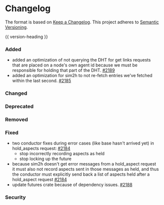 # Changelog
The format is based on [Keep a Changelog](https://keepachangelog.com/en/1.0.0/).
This project adheres to [Semantic Versioning](https://semver.org/spec/v2.0.0.html).

{{ version-heading }}

### Added

- added an optimization of not querying the DHT for get links requests that are placed on a node's own agent id because we must be responsible for holding that part of the DHT. [#2189](https://github.com/holochain/holochain-rust/pull/2189)
- added an optimization for sim2h to not re-fetch entries we've fetched within the last second. [#2185](https://github.com/holochain/holochain-rust/pull/2185)

### Changed

### Deprecated

### Removed

### Fixed

- two conductor fixes during error cases (like base hasn't arrived yet) in hold_aspects request: [#2184](https://github.com/holochain/holochain-rust/pull/2184)
    - stop incorrectly recording aspects as held
    - stop locking up the future
- because sim2h doesn't get error messages from a hold_aspect request it must also not record aspects sent in those messages as held, and thus the conductor must explicitly send back a list of aspects held after a hold_aspect request [#2184](https://github.com/holochain/holochain-rust/pull/2184)
- update futures crate because of dependency issues.  [#2188](https://github.com/holochain/holochain-rust/pull/2188)

### Security
